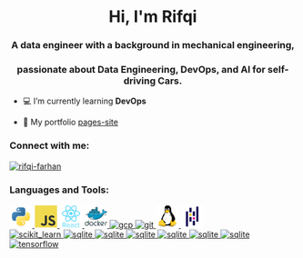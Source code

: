 <h1 align="center">Hi, I'm Rifqi</h1>
<h3 align="center">A data engineer with a background in mechanical engineering,</h3>
<h3 align="center">passionate about Data Engineering, DevOps, and AI for self-driving Cars.</h3>

- 💻 I’m currently learning **DevOps**

- 📜 My portfolio [pages-site](https://nekoemperor.github.io/)
  
<h3 align="left">Connect with me:</h3>

<p align="left">

  <a href="https://linkedin.com/in/rifqi-farhan" target="blank"><img align="center" src="https://raw.githubusercontent.com/rahuldkjain/github-profile-readme-generator/master/src/images/icons/Social/linked-in-alt.svg" alt="rifqi-farhan" height="30" width="40" /></a>

</p>

<h3 align="left">Languages and Tools:</h3>

<p align="left"> 
  
  <a href="https://www.python.org" target="_blank" rel="noreferrer"> <img src="https://raw.githubusercontent.com/devicons/devicon/master/icons/python/python-original.svg" alt="python" width="40" height="40"/> </a>
  <a href="https://developer.mozilla.org/en-US/docs/Web/JavaScript" target="_blank" rel="noreferrer"> <img src="https://raw.githubusercontent.com/devicons/devicon/master/icons/javascript/javascript-original.svg" alt="javascript" width="40" height="40"/> </a>
  <a href="https://reactjs.org/" target="_blank" rel="noreferrer"> <img src="https://raw.githubusercontent.com/devicons/devicon/master/icons/react/react-original-wordmark.svg" alt="react" width="40" height="40"/> </a> 
  <a href="https://www.docker.com/" target="_blank" rel="noreferrer"> <img src="https://raw.githubusercontent.com/devicons/devicon/master/icons/docker/docker-original-wordmark.svg" alt="docker" width="40" height="40"/> </a> 
  <a href="https://cloud.google.com" target="_blank" rel="noreferrer"> <img src="https://www.vectorlogo.zone/logos/google_cloud/google_cloud-icon.svg" alt="gcp" width="40" height="40"/> </a> 
  <a href="https://git-scm.com/" target="_blank" rel="noreferrer"> <img src="https://www.vectorlogo.zone/logos/git-scm/git-scm-icon.svg" alt="git" width="40" height="40"/> </a>
  <a href="https://www.linux.org/" target="_blank" rel="noreferrer"> <img src="https://raw.githubusercontent.com/devicons/devicon/master/icons/linux/linux-original.svg" alt="linux" width="40" height="40"/> </a>
  <a href="https://pandas.pydata.org/" target="_blank" rel="noreferrer"> <img src="https://raw.githubusercontent.com/devicons/devicon/2ae2a900d2f041da66e950e4d48052658d850630/icons/pandas/pandas-original.svg" alt="pandas" width="40" height="40"/> </a>  
  <a href="https://scikit-learn.org/" target="_blank" rel="noreferrer"> <img src="https://upload.wikimedia.org/wikipedia/commons/0/05/Scikit_learn_logo_small.svg" alt="scikit_learn" width="40" height="40"/> </a> 
  <a href="https://www.postgresql.org/" target="_blank" rel="noreferrer"> <img src="https://www.vectorlogo.zone/logos/postgresql/postgresql-icon.svg" alt="sqlite" width="40" height="40"/> </a> 
  <a href="https://www.jenkins.io/" target="_blank" rel="noreferrer"> <img src="https://www.vectorlogo.zone/logos/jenkins/jenkins-icon.svg" alt="sqlite" width="40" height="40"/> </a>
  <a href="https://www.metabase.com/" target="_blank" rel="noreferrer"> <img src="https://www.vectorlogo.zone/logos/metabase/metabase-icon.svg" alt="sqlite" width="40" height="40"/> </a>
  <a href="https://www.kubernetes.io/" target="_blank" rel="noreferrer"> <img src="https://www.vectorlogo.zone/logos/kubernetes/kubernetes-icon.svg" alt="sqlite" width="40" height="40"/> </a>
  <a href="https://www.gitlab.com/" target="_blank" rel="noreferrer"> <img src="https://www.vectorlogo.zone/logos/gitlab/gitlab-icon.svg" alt="sqlite" width="40" height="40"/> </a>
  <a href="https://www.aws.amazon.com/" target="_blank" rel="noreferrer"> <img src="https://www.vectorlogo.zone/logos/amazon_aws/amazon_aws-icon.svg" alt="sqlite" width="40" height="40"/> </a>
  <a href="https://www.tensorflow.org" target="_blank" rel="noreferrer"> <img src="https://www.vectorlogo.zone/logos/tensorflow/tensorflow-icon.svg" alt="tensorflow" width="40" height="40"/> </a> 

</p>

